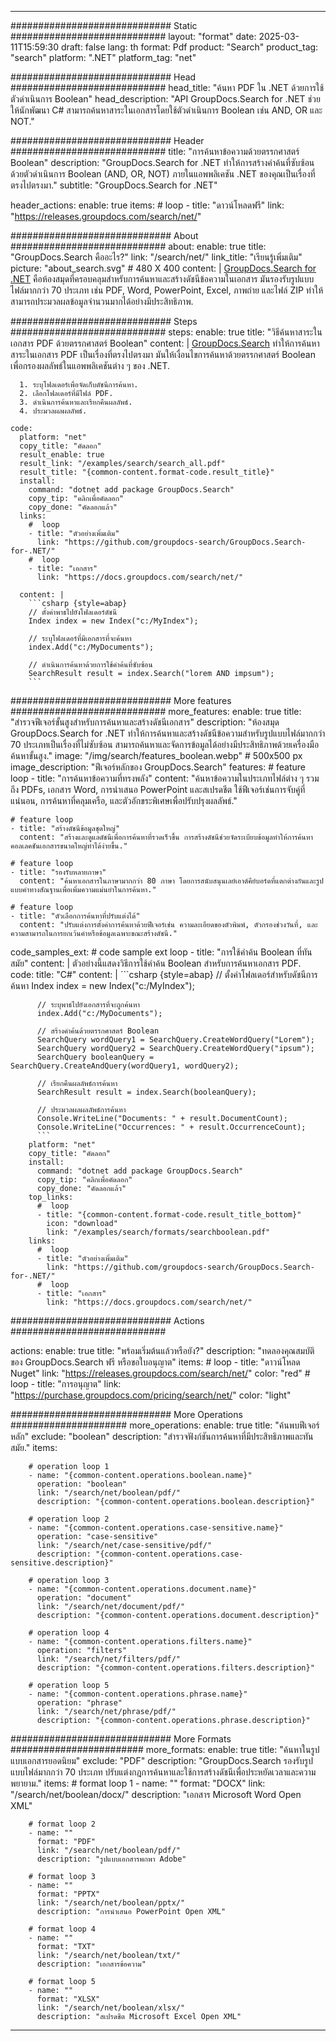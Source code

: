 
---
############################# Static ############################
layout: "format"
date:  2025-03-11T15:59:30
draft: false
lang: th
format: Pdf
product: "Search"
product_tag: "search"
platform: ".NET"
platform_tag: "net"

############################# Head ############################
head_title: "ค้นหา PDF ใน .NET ด้วยการใช้ตัวดำเนินการ Boolean"
head_description: "API GroupDocs.Search for .NET ช่วยให้นักพัฒนา C# สามารถค้นหาสาระในเอกสารโดยใช้ตัวดำเนินการ Boolean เช่น AND, OR และ NOT."

############################# Header ############################
title: "การค้นหาข้อความด้วยตรรกศาสตร์ Boolean" 
description: "GroupDocs.Search for .NET ทำให้การสร้างคำค้นที่ซับซ้อนด้วยตัวดำเนินการ Boolean (AND, OR, NOT) ภายในแอพพลิเคชัน .NET ของคุณเป็นเรื่องที่ตรงไปตรงมา."
subtitle: "GroupDocs.Search for .NET" 

header_actions:
  enable: true
  items:
    #  loop
    - title: "ดาวน์โหลดฟรี"
      link: "https://releases.groupdocs.com/search/net/"
      
############################# About ############################
about:
    enable: true
    title: "GroupDocs.Search คืออะไร?"
    link: "/search/net/"
    link_title: "เรียนรู้เพิ่มเติม"
    picture: "about_search.svg" # 480 X 400
    content: |
       [GroupDocs.Search for .NET](/search/net/) คือห้องสมุดที่ครอบคลุมสำหรับการค้นหาและสร้างดัชนีข้อความในเอกสาร มันรองรับรูปแบบไฟล์มากกว่า 70 ประเภท เช่น PDF, Word, PowerPoint, Excel, ภาพถ่าย และไฟล์ ZIP ทำให้สามารถประมวลผลข้อมูลจำนวนมากได้อย่างมีประสิทธิภาพ.

############################# Steps ############################
steps:
    enable: true
    title: "วิธีค้นหาสาระในเอกสาร PDF ด้วยตรรกศาสตร์ Boolean"
    content: |
      [GroupDocs.Search](/search/net/) ทำให้การค้นหาสาระในเอกสาร PDF เป็นเรื่องที่ตรงไปตรงมา มันให้เงื่อนไขการค้นหาด้วยตรรกศาสตร์ Boolean เพื่อกรองผลลัพธ์ในแอพพลิเคชันต่าง ๆ ของ .NET.
      
      1. ระบุโฟลเดอร์เพื่อจัดเก็บดัชนีการค้นหา.
      2. เลือกโฟลเดอร์ที่มีไฟล์ PDF.
      3. ดำเนินการค้นหาและเรียกคืนผลลัพธ์.
      4. ประมวลผลผลลัพธ์.
   
    code:
      platform: "net"
      copy_title: "คัดลอก"
      result_enable: true
      result_link: "/examples/search/search_all.pdf"
      result_title: "{common-content.format-code.result_title}"
      install:
        command: "dotnet add package GroupDocs.Search"
        copy_tip: "คลิกเพื่อคัดลอก"
        copy_done: "คัดลอกแล้ว"
      links:
        #  loop
        - title: "ตัวอย่างเพิ่มเติม"
          link: "https://github.com/groupdocs-search/GroupDocs.Search-for-.NET/"
        #  loop
        - title: "เอกสาร"
          link: "https://docs.groupdocs.com/search/net/"
          
      content: |
        ```csharp {style=abap}
        // ตั้งค่าพาธไปยังโฟลเดอร์ดัชนี
        Index index = new Index("c:/MyIndex");

        // ระบุโฟลเดอร์ที่มีเอกสารที่จะค้นหา
        index.Add("c:/MyDocuments");

        // ดำเนินการค้นหาด้วยการใช้คำค้นที่ซับซ้อน
        SearchResult result = index.Search("lorem AND impsum");
        ```            

############################# More features ############################
more_features:
  enable: true
  title: "สำรวจฟีเจอร์ขั้นสูงสำหรับการค้นหาและสร้างดัชนีเอกสาร"
  description: "ห้องสมุด GroupDocs.Search for .NET ทำให้การค้นหาและสร้างดัชนีข้อความสำหรับรูปแบบไฟล์มากกว่า 70 ประเภทเป็นเรื่องที่ไม่ซับซ้อน สามารถค้นหาและจัดการข้อมูลได้อย่างมีประสิทธิภาพด้วยเครื่องมือค้นหาขั้นสูง."
  image: "/img/search/features_boolean.webp" # 500x500 px
  image_description: "ฟีเจอร์หลักของ GroupDocs.Search"
  features:
    # feature loop
    - title: "การค้นหาข้อความที่ทรงพลัง"
      content: "ค้นหาข้อความในประเภทไฟล์ต่าง ๆ รวมถึง PDFs, เอกสาร Word, การนำเสนอ PowerPoint และสเปรดชีต ใช้ฟีเจอร์เช่นการจับคู่ที่แน่นอน, การค้นหาที่คลุมเครือ, และตัวอักขระพิเศษเพื่อปรับปรุงผลลัพธ์."

    # feature loop
    - title: "สร้างดัชนีข้อมูลชุดใหญ่"
      content: "สร้างและดูแลดัชนีเพื่อการค้นหาที่รวดเร็วขึ้น การสร้างดัชนีช่วยจัดระเบียบข้อมูลทำให้การค้นหาคอลเลคชันเอกสารขนาดใหญ่ทำได้ง่ายขึ้น."

    # feature loop
    - title: "รองรับหลายภาษา"
      content: "ค้นหาเอกสารในภาษามากกว่า 80 ภาษา โดยการสนับสนุนเลย์เอาต์คีย์บอร์ดที่แตกต่างกันและรูปแบบคำทางสัณฐานเพื่อเพิ่มความแม่นยำในการค้นหา."

    # feature loop
    - title: "ตัวเลือกการค้นหาที่ปรับแต่งได้"
      content: "ปรับแต่งการตั้งค่าการค้นหาด้วยฟีเจอร์เช่น ความละเอียดของตัวพิมพ์, ตัวกรองช่วงวันที่, และความสามารถในการยกเว้นคำหรือข้อมูลเฉพาะขณะสร้างดัชนี."
      
  code_samples_ext:
    # code sample ext loop
    - title: "การใช้คำค้น Boolean ที่ทันสมัย"
      content: |
        ตัวอย่างนี้แสดงวิธีการใช้คำค้น Boolean สำหรับการค้นหาเอกสาร PDF.
      code:
        title: "C#"
        content: |
          ```csharp {style=abap}
          // ตั้งค่าโฟลเดอร์สำหรับดัชนีการค้นหา
          Index index = new Index("c:/MyIndex");
              
          // ระบุพาธไปยังเอกสารที่จะถูกค้นหา
          index.Add("c:/MyDocuments");

          // สร้างคำค้นด้วยตรรกศาสตร์ Boolean
          SearchQuery wordQuery1 = SearchQuery.CreateWordQuery("Lorem");
          SearchQuery wordQuery2 = SearchQuery.CreateWordQuery("ipsum");
          SearchQuery booleanQuery = SearchQuery.CreateAndQuery(wordQuery1, wordQuery2);

          // เรียกคืนผลลัพธ์การค้นหา
          SearchResult result = index.Search(booleanQuery);
          
          // ประมวลผลผลลัพธ์การค้นหา
          Console.WriteLine("Documents: " + result.DocumentCount);
          Console.WriteLine("Occurrences: " + result.OccurrenceCount);
          ```
        platform: "net"
        copy_title: "คัดลอก"
        install:
          command: "dotnet add package GroupDocs.Search"
          copy_tip: "คลิกเพื่อคัดลอก"
          copy_done: "คัดลอกแล้ว"
        top_links:
          #  loop
          - title: "{common-content.format-code.result_title_bottom}"
            icon: "download"
            link: "/examples/search/formats/searchboolean.pdf"
        links:
          #  loop
          - title: "ตัวอย่างเพิ่มเติม"
            link: "https://github.com/groupdocs-search/GroupDocs.Search-for-.NET/"
          #  loop
          - title: "เอกสาร"
            link: "https://docs.groupdocs.com/search/net/"
            

            


############################# Actions ############################

actions:
  enable: true
  title: "พร้อมเริ่มต้นแล้วหรือยัง?"
  description: "ทดลองคุณสมบัติของ GroupDocs.Search ฟรี หรือขอใบอนุญาต"
  items:
    #  loop
    - title: "ดาวน์โหลด Nuget"
      link: "https://releases.groupdocs.com/search/net/"
      color: "red"
        #  loop
    - title: "การอนุญาต"
      link: "https://purchase.groupdocs.com/pricing/search/net/"
      color: "light"


############################# More Operations #####################
more_operations:
    enable: true
    title: "ค้นพบฟีเจอร์หลัก"
    exclude: "boolean"
    description: "สำรวจฟังก์ชันการค้นหาที่มีประสิทธิภาพและทันสมัย."
    items: 
          
        # operation loop 1
        - name: "{common-content.operations.boolean.name}"
          operation: "boolean"
          link: "/search/net/boolean/pdf/"
          description: "{common-content.operations.boolean.description}"

        # operation loop 2
        - name: "{common-content.operations.case-sensitive.name}"
          operation: "case-sensitive"
          link: "/search/net/case-sensitive/pdf/"
          description: "{common-content.operations.case-sensitive.description}"

        # operation loop 3
        - name: "{common-content.operations.document.name}"
          operation: "document"
          link: "/search/net/document/pdf/"
          description: "{common-content.operations.document.description}"

        # operation loop 4
        - name: "{common-content.operations.filters.name}"
          operation: "filters"
          link: "/search/net/filters/pdf/"
          description: "{common-content.operations.filters.description}"

        # operation loop 5
        - name: "{common-content.operations.phrase.name}"
          operation: "phrase"
          link: "/search/net/phrase/pdf/"
          description: "{common-content.operations.phrase.description}"
          
        
          
############################# More Formats ########################
more_formats:
    enable: true
    title: "ค้นหาในรูปแบบเอกสารยอดนิยม"
    exclude: "PDF"
    description: "GroupDocs.Search รองรับรูปแบบไฟล์มากกว่า 70 ประเภท ปรับแต่งกฎการค้นหาและใช้การสร้างดัชนีเพื่อประหยัดเวลาและความพยายาม."
    items: 
        # format loop 1
        - name: ""
          format: "DOCX"
          link: "/search/net/boolean/docx/"
          description: "เอกสาร Microsoft Word Open XML"
          
        # format loop 2
        - name: ""
          format: "PDF"
          link: "/search/net/boolean/pdf/"
          description: "รูปแบบเอกสารพกพา Adobe"
          
        # format loop 3
        - name: ""
          format: "PPTX"
          link: "/search/net/boolean/pptx/"
          description: "การนำเสนอ PowerPoint Open XML"

        # format loop 4
        - name: ""
          format: "TXT"
          link: "/search/net/boolean/txt/"
          description: "เอกสารข้อความ"
          
        # format loop 5
        - name: ""
          format: "XLSX"
          link: "/search/net/boolean/xlsx/"
          description: "สเปรดชีต Microsoft Excel Open XML"
  

---